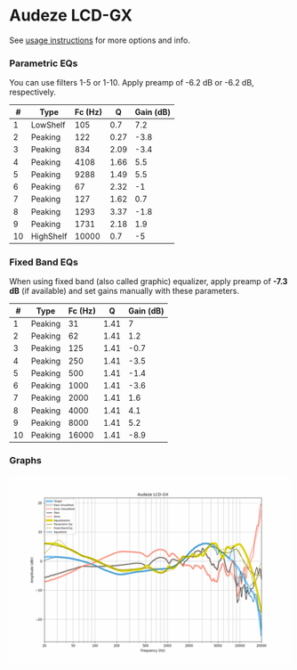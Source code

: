 # Audeze LCD-GX
See [usage instructions](https://github.com/jaakkopasanen/AutoEq#usage) for more options and info.

### Parametric EQs
You can use filters 1-5 or 1-10. Apply preamp of -6.2 dB or -6.2 dB, respectively.

|   # | Type      |   Fc (Hz) |    Q |   Gain (dB) |
|-----|-----------|-----------|------|-------------|
|   1 | LowShelf  |       105 | 0.7  |         7.2 |
|   2 | Peaking   |       122 | 0.27 |        -3.8 |
|   3 | Peaking   |       834 | 2.09 |        -3.4 |
|   4 | Peaking   |      4108 | 1.66 |         5.5 |
|   5 | Peaking   |      9288 | 1.49 |         5.5 |
|   6 | Peaking   |        67 | 2.32 |        -1   |
|   7 | Peaking   |       127 | 1.62 |         0.7 |
|   8 | Peaking   |      1293 | 3.37 |        -1.8 |
|   9 | Peaking   |      1731 | 2.18 |         1.9 |
|  10 | HighShelf |     10000 | 0.7  |        -5   |

### Fixed Band EQs
When using fixed band (also called graphic) equalizer, apply preamp of **-7.3 dB** (if available) and set gains manually with these parameters.

|   # | Type    |   Fc (Hz) |    Q |   Gain (dB) |
|-----|---------|-----------|------|-------------|
|   1 | Peaking |        31 | 1.41 |         7   |
|   2 | Peaking |        62 | 1.41 |         1.2 |
|   3 | Peaking |       125 | 1.41 |        -0.7 |
|   4 | Peaking |       250 | 1.41 |        -3.5 |
|   5 | Peaking |       500 | 1.41 |        -1.4 |
|   6 | Peaking |      1000 | 1.41 |        -3.6 |
|   7 | Peaking |      2000 | 1.41 |         1.6 |
|   8 | Peaking |      4000 | 1.41 |         4.1 |
|   9 | Peaking |      8000 | 1.41 |         5.2 |
|  10 | Peaking |     16000 | 1.41 |        -8.9 |

### Graphs
![](./Audeze%20LCD-GX.png)
